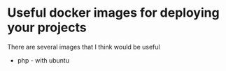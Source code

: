 # Useful docker images for deploying your projects

There are several images that I think would be useful

- php - with ubuntu

